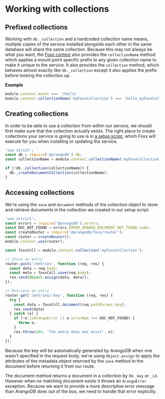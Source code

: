 Working with collections
========================

Prefixed collections
--------------------

Working with `db._collection` and a hardcoded collection name means, multiple copies of the service installed alongside each other in the same database will share the same collection. Because this may not always be what you want, the [Foxx context](../Reference/Context.md) also provides the `collectionName` method which applies a mount point specific prefix to any given collection name to make it unique to the service. It also provides the `collection` method, which behaves almost exactly like `db._collection` except it also applies the prefix before looking the collection up.

**Example**

```js
module.context.mount === '/hello'
module.context.collectionName('myFoxxCollection') === 'hello_myFoxxCollection'
```

Creating collections
--------------------

In order to be able to use a collection from within our service, we should first make sure that the collection actually exists. The right place to create collections your service is going to use is in [a setup script](../Reference/Scripts.md), which Foxx will execute for you when installing or updating the service.

```js
'use strict';
const db = require('@arangodb').db;
const collectionName = module.context.collectionName('myFoxxCollection');

if (!db._collection(collectionName)) {
  db._createDocumentCollection(collectionName);
}
```

Accessing collections
---------------------

We're using the `save` and `document` methods of the collection object to store and retrieve documents in the collection we created in our setup script.

```js
'use sctrict';
const errors = require('@arangodb').errors;
const DOC_NOT_FOUND = errors.ERROR_ARANGO_DOCUMENT_NOT_FOUND.code;
const createRouter = require('@arangodb/foxx/router');
const router = createRouter();
module.context.use(router);

const foxxColl = module.context.collection('myFoxxCollection');

// Store an entry
router.post('/entries', function (req, res) {
  const data = req.body;
  const meta = foxxColl.save(req.body);
  res.send(Object.assign(data, meta));
});

// Retrieve an entry
router.get('/entries/:key', function (req, res) {
  try {
    const data = foxxColl.document(req.pathParams.key);
    res.send(data)
  } catch (e) {
    if (!e.isArangoError || e.errorNum !== DOC_NOT_FOUND) {
      throw e;
    }
    res.throw(404, 'The entry does not exist', e);
  }
});
```

Because the key will be automatically generated by ArangoDB when one wasn't specified in the request body, we're using `Object.assign` to apply the attributes of the metadata object returned by the `save` method to the document before returning it from our route.

The document method returns a document in a collection by its `_key` or `_id`. However when no matching document exists it throws an `ArangoError` exception. Because we want to provide a more descriptive error message than ArangoDB does out of the box, we need to handle that error explicitly.
